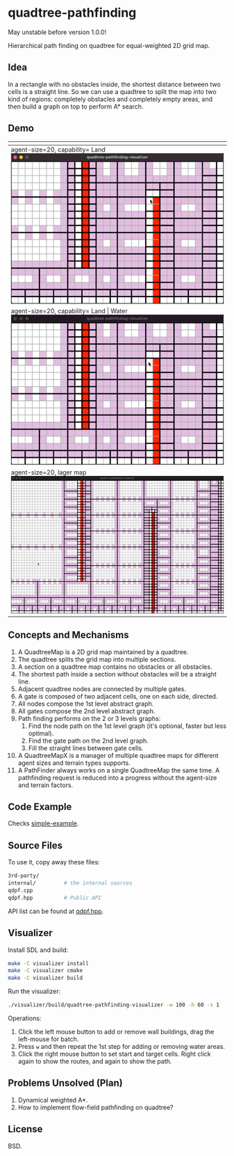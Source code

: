 quadtree-pathfinding
====================

May unstable before version 1.0.0!

Hierarchical path finding on quadtree for equal-weighted 2D grid map.

Idea
----

In a rectangle with no obstacles inside, the shortest distance between two cells is a straight line.
So we can use a quadtree to split the map into two kind of regions: completely obstacles and completely empty areas,
and then build a graph on top to perform A* search.

Demo
----

| <!-- -->                                                          |
| ------------------------------------------------------------------|
| agent-size=20, capability= Land  ![](misc/quadtree-pathfinding1.gif)                  |
| agent-size=20, capability= Land \| Water ![](misc/quadtree-pathfinding2.gif)                  |
| agent-size=20, lager map ![](misc/quadtree-pathfinding3.gif)    |


Concepts and Mechanisms
------------------------

1. A QuadtreeMap is a 2D grid map maintained by a quadtree.
2. The quadtree splits the grid map into multiple sections.
3. A section on a quadtree map contains no obstacles or all obstacles.
4. The shortest path inside a section without obstacles will be a straight line.
5. Adjacent quadtree nodes are connected by multiple gates.
6. A gate is composed of two adjacent cells, one on each side, directed.
7. All nodes compose the 1st level abstract graph.
8. All gates compose the 2nd level abstract graph.
9. Path finding performs on the 2 or 3 levels graphs:
   1. Find the node path on the 1st level graph (it's optional, faster but less optimal).
   2. Find the gate path on the 2nd level graph.
   3. Fill the straight lines between gate cells.
10. A QuadtreeMapX is a manager of multiple quadtree maps for different agent sizes and terrain
    types supports.
11. A PathFinder always works on a single QuadtreeMap the same time. A pathfinding request is
    reduced into a progress without the agent-size and terrain factors.

Code Example
------------

Checks [simple-example](simple-example/main.cpp).

Source Files
------------

To use it, copy away these files:

```bash
3rd-party/
internal/         # the internal sources
qdpf.cpp
qdpf.hpp          # Public API
```

API list can be found at [qdpf.hpp](qdpf.hpp).

Visualizer
----------

Install SDL and build:

```bash
make -C visualizer install
make -C visualizer cmake
make -C visualizer build
```

Run the visualizer:

```bash
./visualizer/build/quadtree-pathfinding-visualizer -w 100 -h 60 -s 1
```

Operations:

1. Click the left mouse button to add or remove wall buildings, drag the left-mouse for batch.
2. Press `w` and then repeat the 1st step for adding or removing water areas.
3. Click the right mouse button to set start and target cells.
   Right click again to show the routes, and again to show the path.

Problems Unsolved (Plan)
------------------------

1. Dynamical weighted A*.
2. How to implement flow-field pathfinding on quadtree?


License
-------

BSD.
